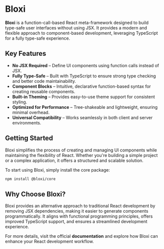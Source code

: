 # Bloxi  

**Bloxi** is a function-call-based React meta-framework designed to build type-safe user interfaces without using JSX. It provides a modern and flexible approach to component-based development, leveraging TypeScript for a fully type-safe experience.  

## **Key Features**  

- **No JSX Required** – Define UI components using function calls instead of JSX.  
- **Fully Type-Safe** – Built with TypeScript to ensure strong type checking and better code maintainability.  
- **Component Blocks** – Intuitive, declarative function-based syntax for creating reusable components.  
- **Built-in Theming** – Provides easy-to-use theme support for consistent styling.  
- **Optimized for Performance** – Tree-shakeable and lightweight, ensuring minimal overhead.  
- **Universal Compatibility** – Works seamlessly in both client and server environments.  

## **Getting Started**  

Bloxi simplifies the process of creating and managing UI components while maintaining the flexibility of React. Whether you're building a simple project or a complex application, it offers a structured and scalable solution.  

To start using Bloxi, simply install the core package:  

```bash
npm install @bloxi/core
```

## **Why Choose Bloxi?**  

Bloxi provides an alternative approach to traditional React development by removing JSX dependencies, making it easier to generate components programmatically. It aligns with functional programming principles, offers improved TypeScript support, and ensures a streamlined development experience.  

For more details, visit the official **documentation** and explore how Bloxi can enhance your React development workflow.